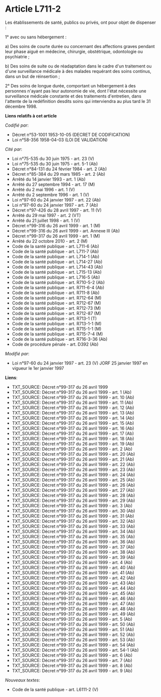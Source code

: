 # Article L711-2

Les établissements de santé, publics ou privés, ont pour objet de dispenser :

1° avec ou sans hébergement :

a) Des soins de courte durée ou concernant des affections graves pendant leur phase aiguë en médecine, chirurgie,
obstétrique, odontologie ou psychiatrie ;

b) Des soins de suite ou de réadaptation dans le cadre d'un traitement ou d'une surveillance médicale à des malades requérant
des soins continus, dans un but de réinsertion ;

2° Des soins de longue durée, comportant un hébergement à des personnes n'ayant pas leur autonomie de vie, dont l'état
nécessite une surveillance médicale constante et des traitements d'entretien, dans l'attente de la redéfinition desdits soins
qui interviendra au plus tard le 31 décembre 1998.

**Liens relatifs à cet article**

_Codifié par_:

  - Décret n°53-1001 1953-10-05 (DECRET DE CODIFICATION)
  - Loi n°58-356 1958-04-03 (LOI DE VALIDATION)

_Cité par_:

  - Loi n°75-535 du 30 juin 1975 - art. 23 (V)
  - Loi n°75-535 du 30 juin 1975 - art. 5-1 (Ab)
  - Décret n°84-131 du 24 février 1984 - art. 2 (Ab)
  - Décret n°85-384 du 29 mars 1985 - art. 2 (Ab)
  - Arrêté du 14 janvier 1993 - art. 1 (Ab)
  - Arrêté du 27 septembre 1994 - art. 17 (M)
  - Arrêté du 2 mai 1996 - art. 1 (V)
  - Arrêté du 2 septembre 1996 - art. 1 (V)
  - Loi n°97-60 du 24 janvier 1997 - art. 22 (Ab)
  - Loi n°97-60 du 24 janvier 1997 - art. 7 (Ab)
  - Décret n°97-426 du 28 avril 1997 - art. 11 (V)
  - Arrêté du 29 mai 1997 - art. 2 (VT)
  - Arrêté du 21 juillet 1998 - art. 1 (V)
  - Décret n°99-316 du 26 avril 1999 - art. 1 (M)
  - Décret n°99-316 du 26 avril 1999 - art. Annexe III (Ab)
  - Décret n°99-317 du 26 avril 1999 - art. 1 (M)
  - Arrêté du 22 octobre 2010 - art. 2 (M)
  - Code de la santé publique - art. L711-6 (Ab)
  - Code de la santé publique - art. L711-7 (Ab)
  - Code de la santé publique - art. L714-1 (Ab)
  - Code de la santé publique - art. L714-27 (Ab)
  - Code de la santé publique - art. L714-43 (Ab)
  - Code de la santé publique - art. L715-13 (Ab)
  - Code de la santé publique - art. L716-5 (Ab)
  - Code de la santé publique - art. R710-5-2 (Ab)
  - Code de la santé publique - art. R711-6-4 (Ab)
  - Code de la santé publique - art. R711-8 (Ab)
  - Code de la santé publique - art. R712-64 (M)
  - Code de la santé publique - art. R712-67 (M)
  - Code de la santé publique - art. R712-73 (M)
  - Code de la santé publique - art. R712-87 (M)
  - Code de la santé publique - art. R713-1 (T)
  - Code de la santé publique - art. R713-1-1 (M)
  - Code de la santé publique - art. R715-1-1 (M)
  - Code de la santé publique - art. R715-7-4 (M)
  - Code de la santé publique - art. R716-3-36 (Ab)
  - Code de procédure pénale - art. D392 (Ab)

_Modifié par_:

  - Loi n°97-60 du 24 janvier 1997 - art. 23 (V) JORF 25 janvier 1997 en vigueur le 1er janvier 1997

**Liens**:

  - TXT_SOURCE: Décret n°99-317 du 26 avril 1999
  - TXT_SOURCE: Décret n°99-317 du 26 avril 1999 - art. 1 (Ab)
  - TXT_SOURCE: Décret n°99-317 du 26 avril 1999 - art. 10 (Ab)
  - TXT_SOURCE: Décret n°99-317 du 26 avril 1999 - art. 11 (Ab)
  - TXT_SOURCE: Décret n°99-317 du 26 avril 1999 - art. 12 (Ab)
  - TXT_SOURCE: Décret n°99-317 du 26 avril 1999 - art. 13 (Ab)
  - TXT_SOURCE: Décret n°99-317 du 26 avril 1999 - art. 14 (Ab)
  - TXT_SOURCE: Décret n°99-317 du 26 avril 1999 - art. 15 (Ab)
  - TXT_SOURCE: Décret n°99-317 du 26 avril 1999 - art. 16 (Ab)
  - TXT_SOURCE: Décret n°99-317 du 26 avril 1999 - art. 17 (Ab)
  - TXT_SOURCE: Décret n°99-317 du 26 avril 1999 - art. 18 (Ab)
  - TXT_SOURCE: Décret n°99-317 du 26 avril 1999 - art. 19 (Ab)
  - TXT_SOURCE: Décret n°99-317 du 26 avril 1999 - art. 2 (Ab)
  - TXT_SOURCE: Décret n°99-317 du 26 avril 1999 - art. 20 (Ab)
  - TXT_SOURCE: Décret n°99-317 du 26 avril 1999 - art. 21 (Ab)
  - TXT_SOURCE: Décret n°99-317 du 26 avril 1999 - art. 22 (Ab)
  - TXT_SOURCE: Décret n°99-317 du 26 avril 1999 - art. 23 (Ab)
  - TXT_SOURCE: Décret n°99-317 du 26 avril 1999 - art. 24 (Ab)
  - TXT_SOURCE: Décret n°99-317 du 26 avril 1999 - art. 25 (Ab)
  - TXT_SOURCE: Décret n°99-317 du 26 avril 1999 - art. 26 (Ab)
  - TXT_SOURCE: Décret n°99-317 du 26 avril 1999 - art. 27 (Ab)
  - TXT_SOURCE: Décret n°99-317 du 26 avril 1999 - art. 28 (Ab)
  - TXT_SOURCE: Décret n°99-317 du 26 avril 1999 - art. 29 (Ab)
  - TXT_SOURCE: Décret n°99-317 du 26 avril 1999 - art. 3 (Ab)
  - TXT_SOURCE: Décret n°99-317 du 26 avril 1999 - art. 30 (Ab)
  - TXT_SOURCE: Décret n°99-317 du 26 avril 1999 - art. 31 (Ab)
  - TXT_SOURCE: Décret n°99-317 du 26 avril 1999 - art. 32 (Ab)
  - TXT_SOURCE: Décret n°99-317 du 26 avril 1999 - art. 33 (Ab)
  - TXT_SOURCE: Décret n°99-317 du 26 avril 1999 - art. 34 (Ab)
  - TXT_SOURCE: Décret n°99-317 du 26 avril 1999 - art. 35 (Ab)
  - TXT_SOURCE: Décret n°99-317 du 26 avril 1999 - art. 36 (Ab)
  - TXT_SOURCE: Décret n°99-317 du 26 avril 1999 - art. 37 (Ab)
  - TXT_SOURCE: Décret n°99-317 du 26 avril 1999 - art. 38 (Ab)
  - TXT_SOURCE: Décret n°99-317 du 26 avril 1999 - art. 39 (Ab)
  - TXT_SOURCE: Décret n°99-317 du 26 avril 1999 - art. 4 (Ab)
  - TXT_SOURCE: Décret n°99-317 du 26 avril 1999 - art. 40 (Ab)
  - TXT_SOURCE: Décret n°99-317 du 26 avril 1999 - art. 41 (Ab)
  - TXT_SOURCE: Décret n°99-317 du 26 avril 1999 - art. 42 (Ab)
  - TXT_SOURCE: Décret n°99-317 du 26 avril 1999 - art. 43 (Ab)
  - TXT_SOURCE: Décret n°99-317 du 26 avril 1999 - art. 44 (Ab)
  - TXT_SOURCE: Décret n°99-317 du 26 avril 1999 - art. 45 (Ab)
  - TXT_SOURCE: Décret n°99-317 du 26 avril 1999 - art. 46 (Ab)
  - TXT_SOURCE: Décret n°99-317 du 26 avril 1999 - art. 47 (Ab)
  - TXT_SOURCE: Décret n°99-317 du 26 avril 1999 - art. 48 (Ab)
  - TXT_SOURCE: Décret n°99-317 du 26 avril 1999 - art. 49 (Ab)
  - TXT_SOURCE: Décret n°99-317 du 26 avril 1999 - art. 5 (Ab)
  - TXT_SOURCE: Décret n°99-317 du 26 avril 1999 - art. 50 (Ab)
  - TXT_SOURCE: Décret n°99-317 du 26 avril 1999 - art. 51 (Ab)
  - TXT_SOURCE: Décret n°99-317 du 26 avril 1999 - art. 52 (Ab)
  - TXT_SOURCE: Décret n°99-317 du 26 avril 1999 - art. 53 (Ab)
  - TXT_SOURCE: Décret n°99-317 du 26 avril 1999 - art. 54 (Ab)
  - TXT_SOURCE: Décret n°99-317 du 26 avril 1999 - art. 54-1 (Ab)
  - TXT_SOURCE: Décret n°99-317 du 26 avril 1999 - art. 6 (Ab)
  - TXT_SOURCE: Décret n°99-317 du 26 avril 1999 - art. 7 (Ab)
  - TXT_SOURCE: Décret n°99-317 du 26 avril 1999 - art. 8 (Ab)
  - TXT_SOURCE: Décret n°99-317 du 26 avril 1999 - art. 9 (Ab)

_Nouveaux textes_:

  - Code de la santé publique - art. L6111-2 (V)
